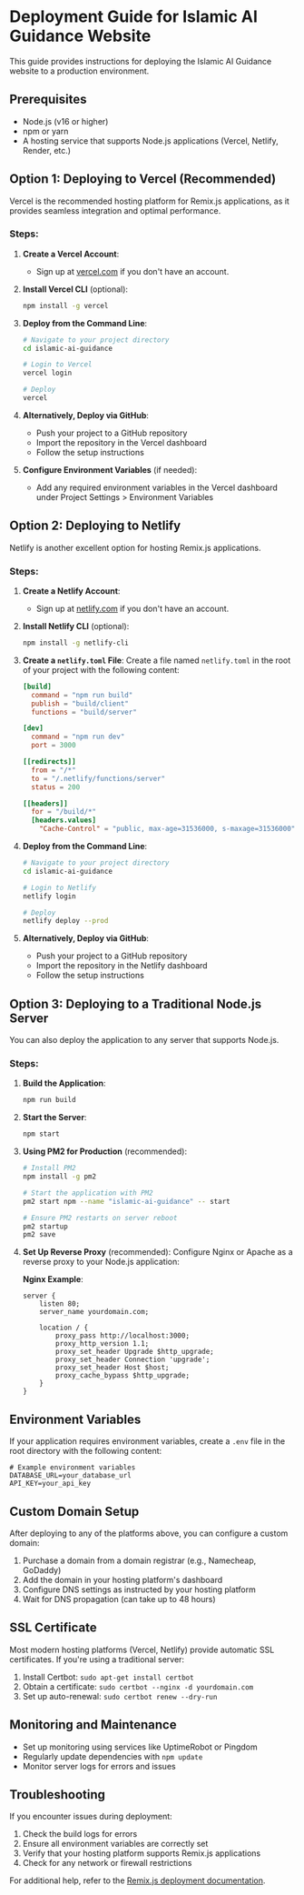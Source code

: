 # Deployment Guide for Islamic AI Guidance Website

This guide provides instructions for deploying the Islamic AI Guidance website to a production environment.

## Prerequisites

- Node.js (v16 or higher)
- npm or yarn
- A hosting service that supports Node.js applications (Vercel, Netlify, Render, etc.)

## Option 1: Deploying to Vercel (Recommended)

Vercel is the recommended hosting platform for Remix.js applications, as it provides seamless integration and optimal performance.

### Steps:

1. **Create a Vercel Account**:
   - Sign up at [vercel.com](https://vercel.com) if you don't have an account.

2. **Install Vercel CLI** (optional):
   ```bash
   npm install -g vercel
   ```

3. **Deploy from the Command Line**:
   ```bash
   # Navigate to your project directory
   cd islamic-ai-guidance
   
   # Login to Vercel
   vercel login
   
   # Deploy
   vercel
   ```

4. **Alternatively, Deploy via GitHub**:
   - Push your project to a GitHub repository
   - Import the repository in the Vercel dashboard
   - Follow the setup instructions

5. **Configure Environment Variables** (if needed):
   - Add any required environment variables in the Vercel dashboard under Project Settings > Environment Variables

## Option 2: Deploying to Netlify

Netlify is another excellent option for hosting Remix.js applications.

### Steps:

1. **Create a Netlify Account**:
   - Sign up at [netlify.com](https://netlify.com) if you don't have an account.

2. **Install Netlify CLI** (optional):
   ```bash
   npm install -g netlify-cli
   ```

3. **Create a `netlify.toml` File**:
   Create a file named `netlify.toml` in the root of your project with the following content:
   ```toml
   [build]
     command = "npm run build"
     publish = "build/client"
     functions = "build/server"
   
   [dev]
     command = "npm run dev"
     port = 3000
   
   [[redirects]]
     from = "/*"
     to = "/.netlify/functions/server"
     status = 200
   
   [[headers]]
     for = "/build/*"
     [headers.values]
       "Cache-Control" = "public, max-age=31536000, s-maxage=31536000"
   ```

4. **Deploy from the Command Line**:
   ```bash
   # Navigate to your project directory
   cd islamic-ai-guidance
   
   # Login to Netlify
   netlify login
   
   # Deploy
   netlify deploy --prod
   ```

5. **Alternatively, Deploy via GitHub**:
   - Push your project to a GitHub repository
   - Import the repository in the Netlify dashboard
   - Follow the setup instructions

## Option 3: Deploying to a Traditional Node.js Server

You can also deploy the application to any server that supports Node.js.

### Steps:

1. **Build the Application**:
   ```bash
   npm run build
   ```

2. **Start the Server**:
   ```bash
   npm start
   ```

3. **Using PM2 for Production** (recommended):
   ```bash
   # Install PM2
   npm install -g pm2
   
   # Start the application with PM2
   pm2 start npm --name "islamic-ai-guidance" -- start
   
   # Ensure PM2 restarts on server reboot
   pm2 startup
   pm2 save
   ```

4. **Set Up Reverse Proxy** (recommended):
   Configure Nginx or Apache as a reverse proxy to your Node.js application:

   **Nginx Example**:
   ```nginx
   server {
       listen 80;
       server_name yourdomain.com;
       
       location / {
           proxy_pass http://localhost:3000;
           proxy_http_version 1.1;
           proxy_set_header Upgrade $http_upgrade;
           proxy_set_header Connection 'upgrade';
           proxy_set_header Host $host;
           proxy_cache_bypass $http_upgrade;
       }
   }
   ```

## Environment Variables

If your application requires environment variables, create a `.env` file in the root directory with the following content:

```
# Example environment variables
DATABASE_URL=your_database_url
API_KEY=your_api_key
```

## Custom Domain Setup

After deploying to any of the platforms above, you can configure a custom domain:

1. Purchase a domain from a domain registrar (e.g., Namecheap, GoDaddy)
2. Add the domain in your hosting platform's dashboard
3. Configure DNS settings as instructed by your hosting platform
4. Wait for DNS propagation (can take up to 48 hours)

## SSL Certificate

Most modern hosting platforms (Vercel, Netlify) provide automatic SSL certificates. If you're using a traditional server:

1. Install Certbot: `sudo apt-get install certbot`
2. Obtain a certificate: `sudo certbot --nginx -d yourdomain.com`
3. Set up auto-renewal: `sudo certbot renew --dry-run`

## Monitoring and Maintenance

- Set up monitoring using services like UptimeRobot or Pingdom
- Regularly update dependencies with `npm update`
- Monitor server logs for errors and issues

## Troubleshooting

If you encounter issues during deployment:

1. Check the build logs for errors
2. Ensure all environment variables are correctly set
3. Verify that your hosting platform supports Remix.js applications
4. Check for any network or firewall restrictions

For additional help, refer to the [Remix.js deployment documentation](https://remix.run/docs/en/main/guides/deployment).

